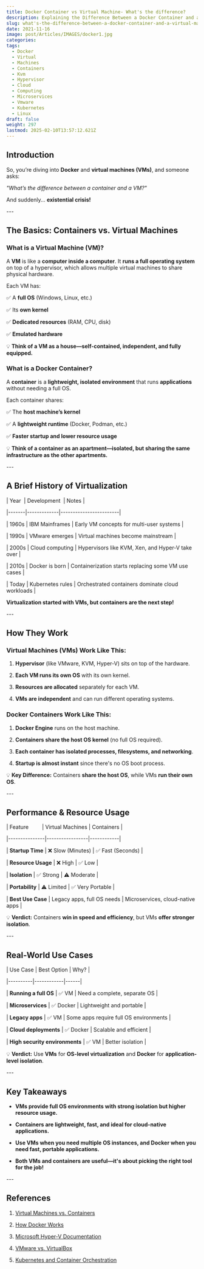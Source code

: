 ```yaml
---
title: Docker Container vs Virtual Machine- What's the difference?
description: Explaining the Difference Between a Docker Container and a Virtual Machine
slug: what's-the-difference-between-a-docker-container-and-a-virtual-machine
date: 2021-11-16
image: post/Articles/IMAGES/docker1.jpg
categories: 
tags:
  - Docker
  - Virtual
  - Machines
  - Containers
  - Kvm
  - Hypervisor
  - Cloud
  - Computing
  - Microservices
  - Vmware
  - Kubernetes
  - Linux
draft: false
weight: 297
lastmod: 2025-02-10T13:57:12.621Z
---
```

  <!--

# What's the Difference Between a Docker Container and a Virtual Machine?  
-->

## Introduction  

So, you’re diving into **Docker** and **virtual machines (VMs)**, and someone asks:  

*"What’s the difference between a container and a VM?"*  

And suddenly... **existential crisis!**  

<!--
Don’t worry! In this article, we’ll break it down:  

  

- **What containers and VMs actually are**  

- **How they work under the hood**  

- **Their history and evolution**  

- **How they compare and when to use each**  

- **Examples of real-world usage**  

-->

\---  

## The Basics: Containers vs. Virtual Machines  

### **What is a Virtual Machine (VM)?**  

A **VM** is like a **computer inside a computer**. It **runs a full operating system** on top of a hypervisor, which allows multiple virtual machines to share physical hardware.  

Each VM has:  

✅ A **full OS** (Windows, Linux, etc.)  

✅ Its **own kernel**  

✅ **Dedicated resources** (RAM, CPU, disk)  

✅ **Emulated hardware**  

💡 **Think of a VM as a house—self-contained, independent, and fully equipped.**  

### **What is a Docker Container?**  

A **container** is a **lightweight, isolated environment** that runs **applications** without needing a full OS.  

Each container shares:  

✅ The **host machine’s kernel**  

✅ A **lightweight runtime** (Docker, Podman, etc.)  

✅ **Faster startup and lower resource usage**  

💡 **Think of a container as an apartment—isolated, but sharing the same infrastructure as the other apartments.**  

\---  

## A Brief History of Virtualization  

\| Year  | Development  | Notes |

\|-------|-------------|------------------------|

\| 1960s | IBM Mainframes | Early VM concepts for multi-user systems |

\| 1990s | VMware emerges | Virtual machines become mainstream |

\| 2000s | Cloud computing | Hypervisors like KVM, Xen, and Hyper-V take over |

\| 2010s | Docker is born | Containerization starts replacing some VM use cases |

\| Today | Kubernetes rules | Orchestrated containers dominate cloud workloads |  

**Virtualization started with VMs, but containers are the next step!**  

\---  

## How They Work  

### **Virtual Machines (VMs) Work Like This:**  

1. **Hypervisor** (like VMware, KVM, Hyper-V) sits on top of the hardware.  

2. **Each VM runs its own OS** with its own kernel.  

3. **Resources are allocated** separately for each VM.  

4. **VMs are independent** and can run different operating systems.  

### **Docker Containers Work Like This:**  

1. **Docker Engine** runs on the host machine.  

2. **Containers share the host OS kernel** (no full OS required).  

3. **Each container has isolated processes, filesystems, and networking**.  

4. **Startup is almost instant** since there's no OS boot process.  

💡 **Key Difference:** Containers **share the host OS**, while VMs **run their own OS**.  

\---  

## Performance & Resource Usage  

\| Feature         | Virtual Machines | Containers |

\|---------------|-----------------|------------|

\| **Startup Time** | ❌ Slow (Minutes) | ✅ Fast (Seconds) |

\| **Resource Usage** | ❌ High | ✅ Low |

\| **Isolation** | ✅ Strong | ⚠️ Moderate |

\| **Portability** | ⚠️ Limited | ✅ Very Portable |

\| **Best Use Case** | Legacy apps, full OS needs | Microservices, cloud-native apps |  

💡 **Verdict:** Containers **win in speed and efficiency**, but VMs **offer stronger isolation**.  

\---  

## Real-World Use Cases  

\| Use Case | Best Option | Why? |

\|----------|------------|------|

\| **Running a full OS** | ✅ VM | Need a complete, separate OS |

\| **Microservices** | ✅ Docker | Lightweight and portable |

\| **Legacy apps** | ✅ VM | Some apps require full OS environments |

\| **Cloud deployments** | ✅ Docker | Scalable and efficient |

\| **High security environments** | ✅ VM | Better isolation |  

💡 **Verdict:** Use **VMs** for **OS-level virtualization** and **Docker** for **application-level isolation**.  

\---  

## Key Takeaways  

* **VMs provide full OS environments with strong isolation but higher resource usage.**  

* **Containers are lightweight, fast, and ideal for cloud-native applications.**  

* **Use VMs when you need multiple OS instances, and Docker when you need fast, portable applications.**  

* **Both VMs and containers are useful—it's about picking the right tool for the job!**  

\---  

## References  

1. [Virtual Machines vs. Containers](https://www.docker.com/resources/what-container)  

2. [How Docker Works](https://docs.docker.com/get-started/)  

3. [Microsoft Hyper-V Documentation](https://learn.microsoft.com/en-us/virtualization/hyper-v-on-windows/)  

4. [VMware vs. VirtualBox](https://www.vmware.com/products/workstation.html)  

5. [Kubernetes and Container Orchestration](https://kubernetes.io/docs/concepts/overview/)

